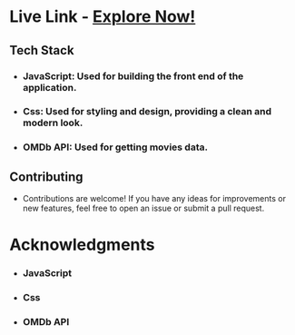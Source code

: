 # Live Link - <a target="_blank" href="https://adarshjai-moviehub.netlify.app/">Explore Now!</a>

## Tech Stack

- ### JavaScript: Used for building the front end of the application.
- ### Css: Used for styling and design, providing a clean and modern look.
- ### OMDb API: Used for getting movies data.

## Contributing

- Contributions are welcome! If you have any ideas for improvements or new features, feel free to open an issue or submit a pull request.

# Acknowledgments
- ### JavaScript
- ### Css
- ### OMDb API
